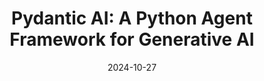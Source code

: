 ---
title: "Pydantic AI: A Python Agent Framework for Generative AI"
date: 2024-10-27
layout: course
description: "An overview of Pydantic AI, a new Python agent framework built on top of the popular Pydantic library, designed for building production-grade applications with generative AI."
categories: ["Agent Frameworks", "Prompt Engineering", "LLMs"]
duration: "11 minutes"
level: "Intermediate"
tags: ["Pydantic", "AI Agents", "Generative AI", "OpenAI", "Anthropic", "LLMs", "Python", "Production Grade Applications"]
thumbnail: "https://i.ytimg.com/vi/hoIy26Rlk5s/sddefault.jpg"
videoId: "hoIy26Rlk5s"
sections:
  - title: "🎥 Introduction to Pydantic AI"
    description: "Introduction to Pydantic AI and its features, highlighting its foundation in the popular Pydantic library and its focus on building production-ready applications with generative AI."
    timestamp: "00:00"
  - title: "🚀 Pydantic AI's Advantages and Features"
    description: "Details on Pydantic AI's key advantages, including model agnosticism, support for various LLMs, and features like streamed responses and structured validation.  Built upon Pydantic's validation layer. "
    timestamp: "02:00"
  - title: "⚙️  Dependency Injection and Logfire Integration"
    description: "Discussion on Pydantic AI's novel type-safe dependency injection system, useful for testing, and its integration with Logfire for debugging and monitoring."
    timestamp: "04:00"
  - title: "💡 Simple Example: Synchronous Agent Execution"
    description: "A simple example demonstrating the basic usage of Pydantic AI, including importing the agent, defining the LLM, and executing a synchronous agent."
    timestamp: "05:35"
  - title: "🤖 Advanced Example: Customer Support Agent"
    description: "A more advanced example showcasing a customer support agent built with Pydantic AI, highlighting the use of dynamic system prompts, structured results, and tools to interact with a database."
    timestamp: "06:15"
  - title: "🤔 Conclusion and Future Outlook"
    description: "Concluding thoughts on Pydantic AI's potential and its position in the market of agent frameworks, also discussion on its strengths and weaknesses."
    timestamp: "10:25"

---